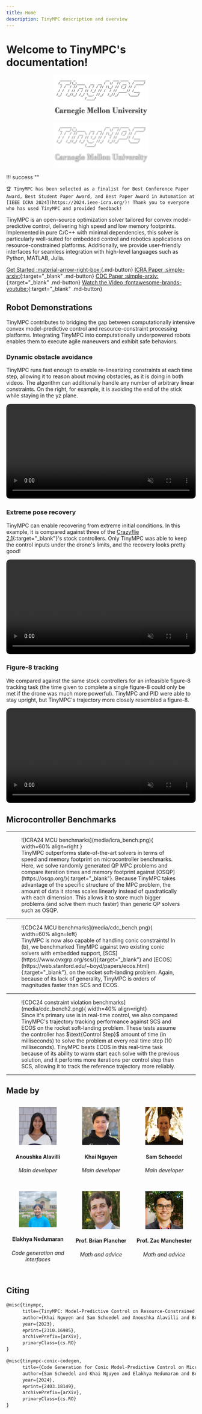 ```yaml
---
title: Home
description: TinyMPC description and overview
---
```


# Welcome to TinyMPC's documentation!

<p align="center">
  <img width="50%" src="media/lightmode-banner.png#only-light" />
  <img width="50%" src="media/darkmode-banner.png#only-dark" />
</p>

!!! success "" 

    🏆 TinyMPC has been selected as a finalist for Best Conference Paper Award, Best Student Paper Award, and Best Paper Award in Automation at [IEEE ICRA 2024](https://2024.ieee-icra.org/)! Thank you to everyone who has used TinyMPC and provided feedback!


TinyMPC is an open-source optimization solver tailored for convex model-predictive control, delivering high speed and low memory footprints. Implemented in pure C/C++ with minimal dependencies, this solver is particularly well-suited for embedded control and robotics applications on resource-constrained platforms. Additionally, we provide user-friendly interfaces for seamless integration with high-level languages such as Python, MATLAB, Julia.

[Get Started :material-arrow-right-box:](get-started/examples.md){.md-button}
[ICRA Paper :simple-arxiv:](https://arxiv.org/abs/2310.16985){:target="_blank" .md-button}
[CDC Paper :simple-arxiv:](https://arxiv.org/abs/2403.18149){:target="_blank" .md-button}
[Watch the Video :fontawesome-brands-youtube:](https://www.youtube.com/watch?v=NKOrRyhcr6w){:target="_blank" .md-button}

## Robot Demonstrations

TinyMPC contributes to bridging the gap between computationally intensive convex model-predictive control and resource-constraint processing platforms. Integrating TinyMPC into computationally underpowered robots enables them to execute agile maneuvers and exhibit safe behaviors.

### Dynamic obstacle avoidance

TinyMPC runs fast enough to enable re-linearizing constraints at each time step, allowing it to reason about moving obstacles, as it is doing in both videos. The algorithm can additionally handle any number of arbitrary linear constraints. On the right, for example, it is avoiding the end of the stick while staying in the yz plane.

<video width="100%" preload="auto" muted autoplay controls loop style="border: 0px solid #bbb; border-radius: 10px; width: 100%;">
    <source src="media/favoid.mp4" type="video/mp4">
</video>

### Extreme pose recovery

TinyMPC can enable recovering from extreme initial conditions. In this example, it is compared against three of the [Crazyflie 2.1](https://www.bitcraze.io/products/crazyflie-2-1/){:target="_blank"}'s stock controllers. Only TinyMPC was able to keep the control inputs under the drone's limits, and the recovery looks pretty good!

<video width="100%" preload="auto" muted autoplay controls loop style="border: 0px solid #bbb; border-radius: 10px; width: 100%;">
    <source src="media/fextreme.mp4" type="video/mp4">
</video>

### Figure-8 tracking

We compared against the same stock controllers for an infeasible figure-8 tracking task (the time given to complete a single figure-8 could only be met if the drone was much more powerful). TinyMPC and PID were able to stay upright, but TinyMPC's trajectory more closely resembled a figure-8.

<video width="100%" preload="auto" muted autoplay controls loop style="border: 0px solid #bbb; border-radius: 10px; width: 100%;">
    <source src="media/fig82.mp4" type="video/mp4">
</video>

## Microcontroller Benchmarks

---

<figure markdown="span">
    ![ICRA24 MCU benchmarks](media/icra_bench.png){ width=60% align=right }
    <div style="text-align: left;">
        TinyMPC outperforms state-of-the-art solvers in terms of speed and memory footprint on microcontroller benchmarks. Here, we solve randomly generated QP MPC problems and compare iteration times and memory footprint against [OSQP](https://osqp.org/){:target="_blank"}. Because TinyMPC takes advantage of the specific structure of the MPC problem, the amount of data it stores scales linearly instead of quadratically with each dimension. This allows it to store much bigger problems (and solve them much faster) than generic QP solvers such as OSQP.
    </div>
</figure>

---

<figure markdown="span">
    ![CDC24 MCU benchmarks](media/cdc_bench.png){ width=60% align=left}
    <div style="text-align: left;">
        TinyMPC is now also capable of handling conic constraints! In (b), we benchmarked TinyMPC against two existing conic solvers with embedded support, [SCS](https://www.cvxgrp.org/scs/){:target="_blank"} and [ECOS](https://web.stanford.edu/~boyd/papers/ecos.html){:target="_blank"}, on the rocket soft-landing problem. Again, because of its lack of generality, TinyMPC is orders of magnitudes faster than SCS and ECOS.
    </div>
</figure>

---

<figure markdown="span">
    ![CDC24 constraint violation benchmarks](media/cdc_bench2.png){ width=40% align=right}
    <div style="text-align: left;">
        Since it's primary use is in real-time control, we also compared TinyMPC's trajectory tracking performance against SCS and ECOS on the rocket soft-landing problem. These tests assume the controller has $\text{Control Step}$ amount of time (in milliseconds) to solve the problem at every real time step (10 milliseconds). TinyMPC beats ECOS in this real-time task because of its ability to warm start each solve with the previous solution, and it performs more iterations per control step than SCS, allowing it to track the reference trajectory more reliably.
    </div>
</figure>

---

## Made by

<div style="display: flex;">
    <div style="flex: 1;">
        <p align="center">
            <a href="https://www.linkedin.com/in/anoushka-alavilli-89586b178/" target="_blank"><img style="border-radius: 0%;" width="60%" src="media/contributors/anoushka_alavilli.jpg" /></a>
        </p>
        <h4 align="center">
            Anoushka Alavilli
        </h4>
        <h6 align="center">
            Main developer
        </h6>
    </div>
    <div style="flex: 1;">
        <p align="center">
            <a href="https://xkhainguyen.github.io/" target="_blank"><img style="border-radius: 0%;" width="60%" src="media/contributors/khai_nguyen.jpg" /></a>
        </p>
        <h4 align="center">
            Khai Nguyen
        </h4>
        <h6 align="center">
            Main developer
        </h6>
    </div>
    <div style="flex: 1;">
        <p align="center">
            <a href="https://samschoedel.com/" target="_blank"><img style="border-radius: 0%;" width="60%" src="media/contributors/sam_schoedel.jpg" /></a>
        </p>
        <h4 align="center">
            Sam Schoedel
        </h4>
        <h6 align="center">
            Main developer
        </h6>
    </div>
</div>


<div style="display: flex;">
    <div style="flex: 1;">
        <p align="center">
            <a href="https://www.linkedin.com/in/elakhya-nedumaran/" target="_blank"><img style="border-radius: 0%;" width="60%" src="media/contributors/elakhya_nedumaran.png" /></a>
        </p>
        <h4 align="center">
            Elakhya Nedumaran
        </h4>
        <h6 align="center">
            Code generation and interfaces
        </h6>
    </div>
    <div style="flex: 1;">
        <p align="center">
            <a href="https://brianplancher.com/" target="_blank"><img style="border-radius: 0%;" width="60%" src="media/contributors/brian_plancher.jpg" /></a>
        </p>
        <h4 align="center">
            Prof. Brian Plancher
        </h4>
        <h6 align="center">
            Math and advice
        </h6>
    </div>
    <div style="flex: 1;">
        <p align="center">
            <a href="https://www.linkedin.com/in/zacmanchester/" target="_blank"><img style="border-radius: 0%;" width="60%" src="media/contributors/zac_manchester.jpg" /></a>
        </p>
        <h4 align="center">
            Prof. Zac Manchester
        </h4>
        <h6 align="center">
            Math and advice
        </h6>
    </div>
</div>


## Citing

```latex
@misc{tinympc,
      title={TinyMPC: Model-Predictive Control on Resource-Constrained Microcontrollers}, 
      author={Khai Nguyen and Sam Schoedel and Anoushka Alavilli and Brian Plancher and Zachary Manchester},
      year={2023},
      eprint={2310.16985},
      archivePrefix={arXiv},
      primaryClass={cs.RO}
}
```

```latex
@misc{tinympc-conic-codegen,
      title={Code Generation for Conic Model-Predictive Control on Microcontrollers with TinyMPC}, 
      author={Sam Schoedel and Khai Nguyen and Elakhya Nedumaran and Brian Plancher and Zachary Manchester},
      year={2024},
      eprint={2403.18149},
      archivePrefix={arXiv},
      primaryClass={cs.RO}
}
```
